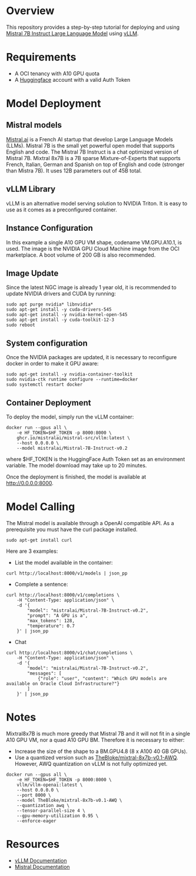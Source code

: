 # Overview

This repository provides a step-by-step tutorial for deploying and using [Mistral 7B Instruct Large Language Model](https://mistral.ai/technology/#models) using [vLLM](https://github.com/vllm-project/vllm?tab=readme-ov-file).

# Requirements

* A OCI tenancy with A10 GPU quota
* A [Huggingface](https://huggingface.co/) account with a valid Auth Token

# Model Deployment

## Mistral models

[Mistral.ai](https://mistral.ai/) is a French AI startup that develop Large Language Models (LLMs). Mistral 7B is the small yet powerful open model that supports English and code. The Mistral 7B Instruct is a chat optimized version of Mistral 7B. Mixtral 8x7B is a 7B sparse Mixture-of-Experts that supports French, Italian, German and Spanish on top of English and code (stronger than Mistra 7B). It uses 12B parameters out of 45B total.

## vLLM Library

vLLM is an alternative model serving solution to NVIDIA Triton. It is easy to use as it comes as a preconfigured container.

## Instance Configuration

In this example a single A10 GPU VM shape, codename VM.GPU.A10.1, is used. The image is the NVIDIA GPU Cloud Machine image from the OCI marketplace. A boot volume of 200 GB is also recommended.

## Image Update

Since the latest NGC image is already 1 year old, it is recommended to update NVIDIA drivers and CUDA by running:

```
sudo apt purge nvidia* libnvidia*
sudo apt-get install -y cuda-drivers-545
sudo apt-get install -y nvidia-kernel-open-545
sudo apt-get install -y cuda-toolkit-12-3
sudo reboot
```

## System configuration

Once the NVIDIA packages are updated, it is necessary to reconfigure docker in order to make it GPU aware:

```
sudo apt-get install -y nvidia-container-toolkit
sudo nvidia-ctk runtime configure --runtime=docker
sudo systemctl restart docker
```

## Container Deployment

To deploy the model, simply run the vLLM container:

```
docker run --gpus all \
    -e HF_TOKEN=$HF_TOKEN -p 8000:8000 \
    ghcr.io/mistralai/mistral-src/vllm:latest \
    --host 0.0.0.0 \
    --model mistralai/Mistral-7B-Instruct-v0.2
```
where $HF_TOKEN is the HuggingFace Auth Token set as an environment variable. The model download may take up to 20 minutes.

Once the deployment is finished, the model is available at http://0.0.0.0:8000.

# Model Calling

The Mistral model is available through a OpenAI compatible API. As a prerequisite you must have the curl package installed.

```
sudo apt-get install curl
```

Here are 3 examples:

* List the model available in the container:

```
curl http://localhost:8000/v1/models | json_pp
```

* Complete a sentence:

```
curl http://localhost:8000/v1/completions \
    -H "Content-Type: application/json" \
    -d '{
        "model": "mistralai/Mistral-7B-Instruct-v0.2",
        "prompt": "A GPU is a",
        "max_tokens": 128,
        "temperature": 0.7
    }' | json_pp
```

* Chat

```
curl http://localhost:8000/v1/chat/completions \
    -H "Content-Type: application/json" \
    -d '{
        "model": "mistralai/Mistral-7B-Instruct-v0.2",
        "messages": [
            {"role": "user", "content": "Which GPU models are available on Oracle Cloud Infrastructure?"}
        ]
    }' | json_pp
```

# Notes

Mixtral8x7B is much more greedy that Mistral 7B and it will not fit in a single A10 GPU VM, nor a quad A10 GPU BM. Therefore it is necessary to either:
* Increase the size of the shape to a BM.GPU4.8 (8 x A100 40 GB GPUs).
* Use a quantized version such as [TheBloke/mixtral-8x7b-v0.1-AWQ](https://huggingface.co/TheBloke/mixtral-8x7b-v0.1-AWQ). However, AWQ quantization on vLLM is not fully optimized yet.

```
docker run --gpus all \
    -e HF_TOKEN=$HF_TOKEN -p 8000:8000 \
    vllm/vllm-openai:latest \
    --host 0.0.0.0 \
    --port 8000 \
    --model TheBloke/mixtral-8x7b-v0.1-AWQ \
    --quantization awq \
    --tensor-parallel-size 4 \
    --gpu-memory-utilization 0.95 \
    --enforce-eager
```

# Resources

* [vLLM Documentation](https://docs.vllm.ai/en/latest/)
* [Mistral Documentation](https://docs.mistral.ai/)